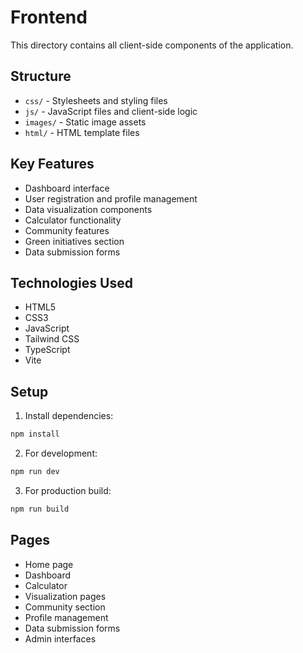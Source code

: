 # Frontend

This directory contains all client-side components of the application.

## Structure

- `css/` - Stylesheets and styling files
- `js/` - JavaScript files and client-side logic
- `images/` - Static image assets
- `html/` - HTML template files

## Key Features

- Dashboard interface
- User registration and profile management
- Data visualization components
- Calculator functionality
- Community features
- Green initiatives section
- Data submission forms

## Technologies Used

- HTML5
- CSS3
- JavaScript
- Tailwind CSS
- TypeScript
- Vite

## Setup

1. Install dependencies:
```bash
npm install
```

2. For development:
```bash
npm run dev
```

3. For production build:
```bash
npm run build
```

## Pages

- Home page
- Dashboard
- Calculator
- Visualization pages
- Community section
- Profile management
- Data submission forms
- Admin interfaces
